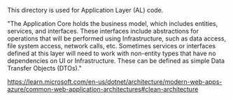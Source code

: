 This directory is used for Application Layer (AL) code.

"The Application Core holds the business model, which includes entities, services, and interfaces. These interfaces include abstractions for operations that will be performed using Infrastructure, such as data access, file system access, network calls, etc. Sometimes services or interfaces defined at this layer will need to work with non-entity types that have no dependencies on UI or Infrastructure. These can be defined as simple Data Transfer Objects (DTOs)."


https://learn.microsoft.com/en-us/dotnet/architecture/modern-web-apps-azure/common-web-application-architectures#clean-architecture

